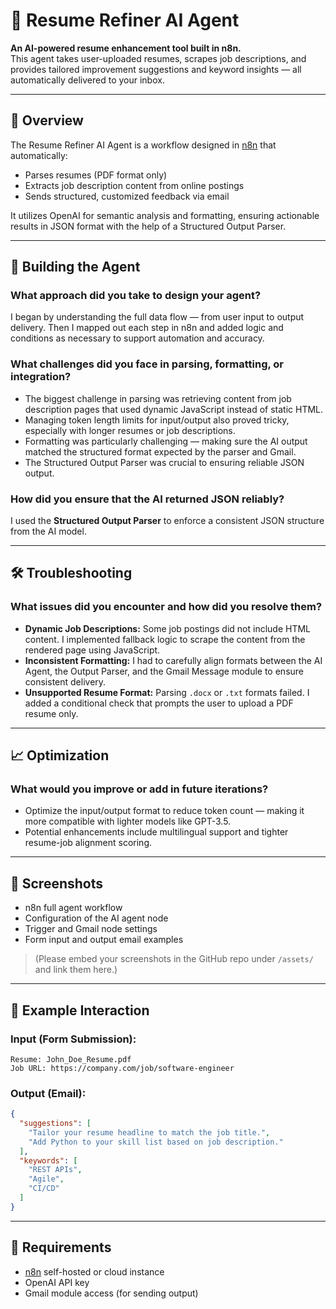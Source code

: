 # 📄 Resume Refiner AI Agent

**An AI-powered resume enhancement tool built in n8n.**  
This agent takes user-uploaded resumes, scrapes job descriptions, and provides tailored improvement suggestions and keyword insights — all automatically delivered to your inbox.

---

## 🚀 Overview

The Resume Refiner AI Agent is a workflow designed in [n8n](https://n8n.io) that automatically:

- Parses resumes (PDF format only)
- Extracts job description content from online postings
- Sends structured, customized feedback via email

It utilizes OpenAI for semantic analysis and formatting, ensuring actionable results in JSON format with the help of a Structured Output Parser.

---

## 🧠 Building the Agent

### What approach did you take to design your agent?

I began by understanding the full data flow — from user input to output delivery. Then I mapped out each step in n8n and added logic and conditions as necessary to support automation and accuracy.

### What challenges did you face in parsing, formatting, or integration?

- The biggest challenge in parsing was retrieving content from job description pages that used dynamic JavaScript instead of static HTML.  
- Managing token length limits for input/output also proved tricky, especially with longer resumes or job descriptions.  
- Formatting was particularly challenging — making sure the AI output matched the structured format expected by the parser and Gmail.  
- The Structured Output Parser was crucial to ensuring reliable JSON output.

### How did you ensure that the AI returned JSON reliably?

I used the **Structured Output Parser** to enforce a consistent JSON structure from the AI model.

---

## 🛠️ Troubleshooting

### What issues did you encounter and how did you resolve them?

- **Dynamic Job Descriptions:** Some job postings did not include HTML content. I implemented fallback logic to scrape the content from the rendered page using JavaScript.
- **Inconsistent Formatting:** I had to carefully align formats between the AI Agent, the Output Parser, and the Gmail Message module to ensure consistent delivery.
- **Unsupported Resume Format:** Parsing `.docx` or `.txt` formats failed. I added a conditional check that prompts the user to upload a PDF resume only.

---

## 📈 Optimization

### What would you improve or add in future iterations?

- Optimize the input/output format to reduce token count — making it more compatible with lighter models like GPT-3.5.  
- Potential enhancements include multilingual support and tighter resume-job alignment scoring.

---

## 📸 Screenshots

- n8n full agent workflow  
- Configuration of the AI agent node  
- Trigger and Gmail node settings  
- Form input and output email examples

> (Please embed your screenshots in the GitHub repo under `/assets/` and link them here.)

---

## 📨 Example Interaction

### Input (Form Submission):

```
Resume: John_Doe_Resume.pdf  
Job URL: https://company.com/job/software-engineer
```

### Output (Email):

```json
{
  "suggestions": [
    "Tailor your resume headline to match the job title.",
    "Add Python to your skill list based on job description."
  ],
  "keywords": [
    "REST APIs",
    "Agile",
    "CI/CD"
  ]
}
```

---

## 📂 Requirements

- [n8n](https://n8n.io) self-hosted or cloud instance  
- OpenAI API key  
- Gmail module access (for sending output)
